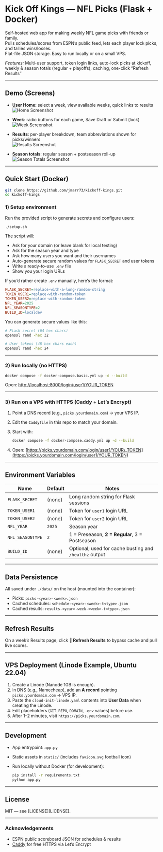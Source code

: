 # Kick Off Kings — NFL Picks (Flask + Docker)

Self-hosted web app for making weekly NFL game picks with friends or family.  
Pulls schedules/scores from ESPN’s public feed, lets each player lock picks, and tallies wins/losses.  
Flat-file JSON storage. Easy to run locally or on a small VPS.

*Features:* Multi-user support, token login links, auto-lock picks at kickoff, weekly & season totals (regular + playoffs), caching, one-click “Refresh Results”

---

## Demo (Screens)

- **User Home**: select a week, view available weeks, quick links to results  
![Home Screenshot](docs/screens/home.png)

- **Week**: radio buttons for each game, Save Draft or Submit (lock)  
![Week Screenshot](docs/screens/week.png)

- **Results**: per-player breakdown, team abbreviations shown for picks/winners  
![Results Screenshot](docs/screens/results.png)

- **Season totals**: regular season + postseason roll-up  
![Season Totals Screenshot](docs/screens/season-totals.png)

---

## Quick Start (Docker)

```bash
git clone https://github.com/jmarr73/kickoff-kings.git
cd kickoff-kings
````

### 1) Setup environment

Run the provided script to generate secrets and configure users:

```bash
./setup.sh
```

The script will:

- Ask for your domain (or leave blank for local testing)
- Ask for the season year and type
- Ask how many users you want and their usernames
- Auto-generate secure random values for `FLASK_SECRET` and user tokens
- Write a ready-to-use `.env` file
- Show you your login URLs

If you’d rather create `.env` manually, here’s the format:

```ini
FLASK_SECRET=replace-with-a-long-random-string
TOKEN_USER1=replace-with-random-token
TOKEN_USER2=replace-with-random-token
NFL_YEAR=2025
NFL_SEASONTYPE=2
BUILD_ID=localdev
```

You can generate secure values like this:

```bash
# Flask secret (64 hex chars)
openssl rand -hex 32

# User tokens (48 hex chars each)
openssl rand -hex 24
```

---

### 2) Run locally (no HTTPS)

```bash
docker compose -f docker-compose.basic.yml up -d --build
```

Open: [http://localhost:8000/login/user1/YOUR\_TOKEN](http://localhost:8000/login/user1/YOUR_TOKEN)

---

### 3) Run on a VPS with HTTPS (Caddy + Let’s Encrypt)

1. Point a DNS record (e.g., `picks.yourdomain.com`) → your VPS IP.
2. Edit the `Caddyfile` in this repo to match your domain.
3. Start with:

   ```bash
   docker compose -f docker-compose.caddy.yml up -d --build
   ```

4. Open: [https://picks.yourdomain.com/login/user1/YOUR\_TOKEN](https://picks.yourdomain.com/login/user1/YOUR_TOKEN)

---

## Environment Variables

| Name             | Default | Notes                                                  |
| ---------------- | ------- | ------------------------------------------------------ |
| `FLASK_SECRET`   | (none)  | Long random string for Flask sessions                  |
| `TOKEN_USER1`    | (none)  | Token for `user1` login URL                            |
| `TOKEN_USER2`    | (none)  | Token for `user2` login URL                            |
| `NFL_YEAR`       | `2025`  | Season year                                            |
| `NFL_SEASONTYPE` | `2`     | 1 = Preseason, **2 = Regular**, 3 = Postseason         |
| `BUILD_ID`       | (none)  | Optional; used for cache busting and `/healthz` output |

---

## Data Persistence

All saved under `./data/` on the host (mounted into the container):

- Picks: `picks-<year>-<week>.json`
- Cached schedules: `schedule-<year>-<week>-t<type>.json`
- Cached results: `results-<year>-week-<week>-t<type>.json`

---

## Refresh Results

On a week’s Results page, click **🔄 Refresh Results** to bypass cache and pull live scores.

---

## VPS Deployment (Linode Example, Ubuntu 22.04)

1. Create a Linode (Nanode 1GB is enough).
2. In DNS (e.g., Namecheap), add an **A record** pointing `picks.yourdomain.com` → VPS IP.
3. Paste the `cloud-init-linode.yaml` contents into **User Data** when creating the Linode.
4. Edit placeholders (`GIT_REPO`, `DOMAIN`, `.env` values) before use.
5. After 1–2 minutes, visit `https://picks.yourdomain.com`.

---

## Development

- App entrypoint: `app.py`
- Static assets in `static/` (includes `favicon.svg` football icon)
- Run locally without Docker (for development):

  ```bash
  pip install -r requirements.txt
  python app.py
  ```

---

## License

MIT — see \[LICENSE]\(LICENSE].

---

### Acknowledgements

- ESPN public scoreboard JSON for schedules & results
- [Caddy](https://caddyserver.com/) for free HTTPS via Let’s Encrypt
